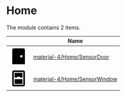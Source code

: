 # Home

The module contains 2 items.



| |Name|
|:---:|---|
| ![illustration of material-4/Home/SensorDoor](../../material-4/Home/SensorDoor.png) | [material-4/Home/SensorDoor](../../material-4/Home/SensorDoor.md) |
| ![illustration of material-4/Home/SensorWindow](../../material-4/Home/SensorWindow.png) | [material-4/Home/SensorWindow](../../material-4/Home/SensorWindow.md) |



